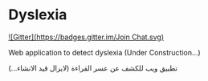 Dyslexia
========
[![Gitter](https://badges.gitter.im/Join Chat.svg)](https://gitter.im/mohsenuss91/Dyslexia?utm_source=badge&utm_medium=badge&utm_campaign=pr-badge&utm_content=badge)

Web application to detect dyslexia
(Under Construction...)

تطبيق ويب للكشف عن عسر القراءة
(لايزال قيد الانشاء...)



